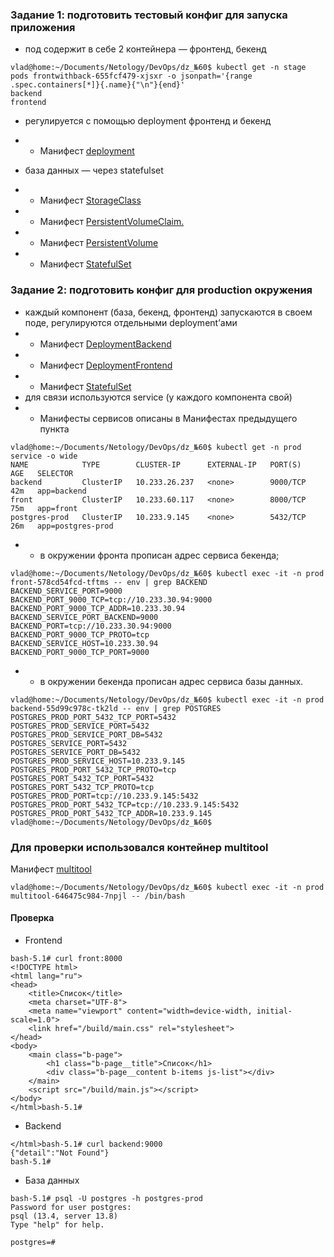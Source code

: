### Задание 1: подготовить тестовый конфиг для запуска приложения
- под содержит в себе 2 контейнера — фронтенд, бекенд
```commandline
vlad@home:~/Documents/Netology/DevOps/dz_№60$ kubectl get -n stage pods frontwithback-655fcf479-xjsxr -o jsonpath='{range .spec.containers[*]}{.name}{"\n"}{end}'
backend
frontend
```

- регулируется с помощью deployment фронтенд и бекенд
- - Манифест [deployment](./stage/Deployment.yml)

- база данных — через statefulset
- - Манифест [StorageClass](./stage/StorageClass.yml)
- - Манифест [PersistentVolumeClaim.](./stage/PersistentVolumeClaim.yml)
- - Манифест [PersistentVolume](./stage/PersistentVolume.yml)
- - Манифест [StatefulSet](./stage/StatefulSet.yml)

### Задание 2: подготовить конфиг для production окружения
- каждый компонент (база, бекенд, фронтенд) запускаются в своем поде, регулируются отдельными deployment’ами
- - Манифест [DeploymentBackend](./prod/DeploymentBackend.yml)
- - Манифест [DeploymentFrontend](./prod/DeploymentFrontend.yml)
- - Манифест [StatefulSet](./prod/StatefulSet.yml)
- для связи используются service (у каждого компонента свой)
- - Манифесты сервисов описаны в Манифестах предыдущего пункта
```commandline
vlad@home:~/Documents/Netology/DevOps/dz_№60$ kubectl get -n prod service -o wide
NAME            TYPE        CLUSTER-IP      EXTERNAL-IP   PORT(S)    AGE   SELECTOR
backend         ClusterIP   10.233.26.237   <none>        9000/TCP   42m   app=backend
front           ClusterIP   10.233.60.117   <none>        8000/TCP   75m   app=front
postgres-prod   ClusterIP   10.233.9.145    <none>        5432/TCP   26m   app=postgres-prod
```
- - в окружении фронта прописан адрес сервиса бекенда;
```commandline
vlad@home:~/Documents/Netology/DevOps/dz_№60$ kubectl exec -it -n prod front-578cd54fcd-tftms -- env | grep BACKEND
BACKEND_SERVICE_PORT=9000
BACKEND_PORT_9000_TCP=tcp://10.233.30.94:9000
BACKEND_PORT_9000_TCP_ADDR=10.233.30.94
BACKEND_SERVICE_PORT_BACKEND=9000
BACKEND_PORT=tcp://10.233.30.94:9000
BACKEND_PORT_9000_TCP_PROTO=tcp
BACKEND_SERVICE_HOST=10.233.30.94
BACKEND_PORT_9000_TCP_PORT=9000
```
- - в окружении бекенда прописан адрес сервиса базы данных.
```commandline
vlad@home:~/Documents/Netology/DevOps/dz_№60$ kubectl exec -it -n prod backend-55d99c978c-tk2ld -- env | grep POSTGRES
POSTGRES_PROD_PORT_5432_TCP_PORT=5432
POSTGRES_PROD_SERVICE_PORT=5432
POSTGRES_PROD_SERVICE_PORT_DB=5432
POSTGRES_SERVICE_PORT=5432
POSTGRES_SERVICE_PORT_DB=5432
POSTGRES_PROD_SERVICE_HOST=10.233.9.145
POSTGRES_PROD_PORT_5432_TCP_PROTO=tcp
POSTGRES_PORT_5432_TCP_PORT=5432
POSTGRES_PORT_5432_TCP_PROTO=tcp
POSTGRES_PROD_PORT=tcp://10.233.9.145:5432
POSTGRES_PROD_PORT_5432_TCP=tcp://10.233.9.145:5432
POSTGRES_PROD_PORT_5432_TCP_ADDR=10.233.9.145
vlad@home:~/Documents/Netology/DevOps/dz_№60$ 
```

### Для проверки использовался контейнер multitool

Манифест [multitool](./prod/DaemonSet.yml)
```commandline
vlad@home:~/Documents/Netology/DevOps/dz_№60$ kubectl exec -it -n prod multitool-646475c984-7npjl -- /bin/bash
```
#### Проверка
- Frontend
```commandline
bash-5.1# curl front:8000
<!DOCTYPE html>
<html lang="ru">
<head>
    <title>Список</title>
    <meta charset="UTF-8">
    <meta name="viewport" content="width=device-width, initial-scale=1.0">
    <link href="/build/main.css" rel="stylesheet">
</head>
<body>
    <main class="b-page">
        <h1 class="b-page__title">Список</h1>
        <div class="b-page__content b-items js-list"></div>
    </main>
    <script src="/build/main.js"></script>
</body>
</html>bash-5.1# 
```
- Backend
```commandline
</html>bash-5.1# curl backend:9000
{"detail":"Not Found"}
bash-5.1# 

```

- База данных
```commandline
bash-5.1# psql -U postgres -h postgres-prod 
Password for user postgres: 
psql (13.4, server 13.8)
Type "help" for help.

postgres=# 
```